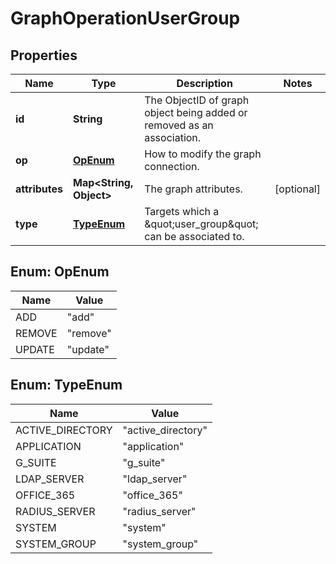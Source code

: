 

# GraphOperationUserGroup


## Properties

| Name | Type | Description | Notes |
|------------ | ------------- | ------------- | -------------|
|**id** | **String** | The ObjectID of graph object being added or removed as an association. |  |
|**op** | [**OpEnum**](#OpEnum) | How to modify the graph connection. |  |
|**attributes** | **Map&lt;String, Object&gt;** | The graph attributes. |  [optional] |
|**type** | [**TypeEnum**](#TypeEnum) | Targets which a \&quot;user_group\&quot; can be associated to. |  |



## Enum: OpEnum

| Name | Value |
|---- | -----|
| ADD | &quot;add&quot; |
| REMOVE | &quot;remove&quot; |
| UPDATE | &quot;update&quot; |



## Enum: TypeEnum

| Name | Value |
|---- | -----|
| ACTIVE_DIRECTORY | &quot;active_directory&quot; |
| APPLICATION | &quot;application&quot; |
| G_SUITE | &quot;g_suite&quot; |
| LDAP_SERVER | &quot;ldap_server&quot; |
| OFFICE_365 | &quot;office_365&quot; |
| RADIUS_SERVER | &quot;radius_server&quot; |
| SYSTEM | &quot;system&quot; |
| SYSTEM_GROUP | &quot;system_group&quot; |



